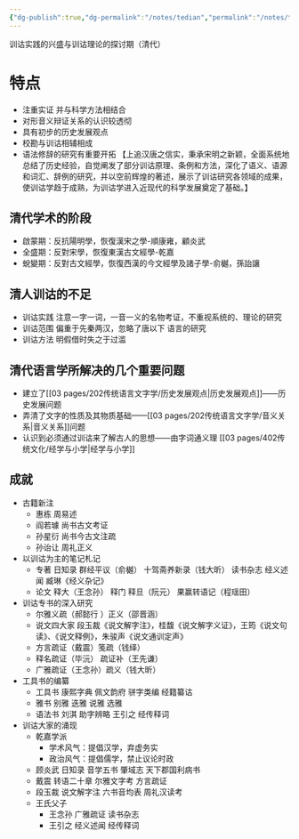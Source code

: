 ```yaml
---
{"dg-publish":true,"dg-permalink":"/notes/tedian","permalink":"/notes/tedian/","tags":["语言学"],"created":"2024-11-30T21:02:45.654+08:00","updated":"2025-03-02T16:45:57.971+08:00"}
---
```


训诂实践的兴盛与训诂理论的探讨期（清代）
# 特点
- 注重实证 并与科学方法相结合
- 对形音义辩证关系的认识较透彻
- 具有初步的历史发展观点
- 校勘与训诂相辅相成
- 语法修辞的研究有重要开拓
  【上追汉唐之信实，秉承宋明之新颖，全面系统地总结了历史经验，自觉阐发了部分训诂原理、条例和方法，深化了语义、语源和词汇、辞例的研究，并以空前辉煌的著述，展示了训诂研究各领域的成果，使训诂学趋于成熟，为训诂学进入近现代的科学发展奠定了基础。】
## 清代学术的阶段
- 啟蒙期：反抗陽明學，恢復漢宋之學-順康雍，顧炎武
- 全盛期：反對宋學，恢復東漢古文經學-乾嘉
- 蛻變期：反對古文經學，恢復西漢的今文經學及諸子學-俞樾，孫詒讓
## 清人训诂的不足
- 训诂实践 注意一字一词，一音一义的名物考证，不重视系统的、理论的研究
- 训诂范围 偏重于先秦两汉，忽略了唐以下 语言的研究
- 训诂方法 明假借时失之于过滥
## 清代语言学所解决的几个重要问题
- 建立了[[03 pages/202传统语言文字学/历史发展观点\|历史发展观点]]——历史发展问题​
- 弄清了文字的性质及其物质基础​——[[03 pages/202传统语言文字学/音义关系\|音义关系]]问题
- 认识到必须通过训诂来了解古人的思想​——由字词通义理 [[03 pages/402传统文化/经学与小学\|经学与小学]]
## 成就
- 古籍新注
	- 惠栋 周易述
	- 阎若璩 尚书古文考证
	- 孙星衍 尚书今古文注疏
	- 孙诒让 周礼正义
- 以训诂为主的笔记札记
	- 专著 日知录 群经平议（俞樾） 十驾斋养新录（钱大昕） 读书杂志 经义述闻 臧琳《经义杂记》
	- 论文 释大（王念孙） 释门 释旦（阮元） 果赢转语记（程瑶田）
- 训诂专书的深入研究
	- 尔雅义疏（郝懿行 ）正义（邵晋涵）
	- 说文四大家 段玉裁《说文解字注》，桂馥《说文解字义证》，王筠《说文句读》、《说文释例》，朱骏声《说文通训定声》
	- 方言疏证（戴震）笺疏（钱绎）
	- 释名疏证（毕沅） 疏证补（王先谦）
	- 广雅疏证（王念孙）疏义（钱大昕）
- 工具书的编纂
	- 工具书 康熙字典 佩文韵府 骈字类编 经籍纂诂
	- 雅书 别雅 迭雅 说雅 选雅
	- 语法书 刘淇 助字辨略 王引之 经传释词
- 训诂大家的涌现
	- 乾嘉学派
		- 学术风气：提倡汉学，弃虚务实
		- 政治风气：提倡儒学，禁止议论时政
	- 顾炎武 日知录 音学五书 肇域志 天下郡国利病书
	- 戴震 转语二十章 尔雅文字考 方言疏证
	- 段玉裁 说文解字注 六书音均表 周礼汉读考
	- 王氏父子
		- 王念孙 广雅疏证 读书杂志
		- 王引之 经义述闻 经传释词